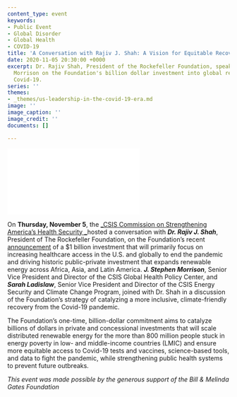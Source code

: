 ```yaml
---
content_type: event
keywords:
- Public Event
- Global Disorder
- Global Health
- COVID-19
title: 'A Conversation with Rajiv J. Shah: A Vision for Equitable Recovery'
date: 2020-11-05 20:30:00 +0000
excerpt: Dr. Rajiv Shah, President of the Rockefeller Foundation, speaks with J. Stephen
  Morrison on the Foundation's billion dollar investment into global recovery from
  Covid-19.
series: ''
themes:
- _themes/us-leadership-in-the-covid-19-era.md
image: ''
image_caption: ''
image_credit: ''
documents: []

---
```

<div class="video-wrapper post-feature-video"> <iframe allow="autoplay; encrypted-media" allowfullscreen="" frameborder="0" title="" src="[https://www.youtube.com/embed/-dFZz8EeiQo](https://www.youtube.com/embed/-dFZz8EeiQo "https://www.youtube.com/embed/-dFZz8EeiQo")"></iframe></div>

On **Thursday, November 5**, the [_CSIS Commission on Strengthening America’s Health Security _](https://healthsecurity.csis.org/final-report/)hosted a conversation with **_Dr. Rajiv J. Shah_**, President of The Rockefeller Foundation, on the Foundation’s recent [announcement](https://www.rockefellerfoundation.org/news/the-rockefeller-foundation-commits-usd1-billion-to-catalyze-a-green-recovery-from-pandemic/?utm_source=Twitter&utm_medium=organic_social&utm_campaign=Philanthropy&utm_content=PR_ReimagineFuture) of a $1 billion investment that will primarily focus on increasing healthcare access in the U.S. and globally to end the pandemic and driving historic public-private investment that expands renewable energy across Africa, Asia, and Latin America. **_J. Stephen Morrison_**, Senior Vice President and Director of the CSIS Global Health Policy Center, and **_Sarah Ladislaw_**, Senior Vice President and Director of the CSIS Energy Security and Climate Change Program, joined with Dr. Shah in a discussion of the Foundation’s strategy of catalyzing a more inclusive, climate-friendly recovery from the Covid-19 pandemic.

The Foundation’s one-time, billion-dollar commitment aims to catalyze billions of dollars in private and concessional investments that will scale distributed renewable energy for the more than 800 million people stuck in energy poverty in low- and middle-income countries (LMIC) and ensure more equitable access to Covid-19 tests and vaccines, science-based tools, and data to fight the pandemic, while strengthening public health systems to prevent future outbreaks.

_This event was made possible by the generous support of the Bill & Melinda Gates Foundation_